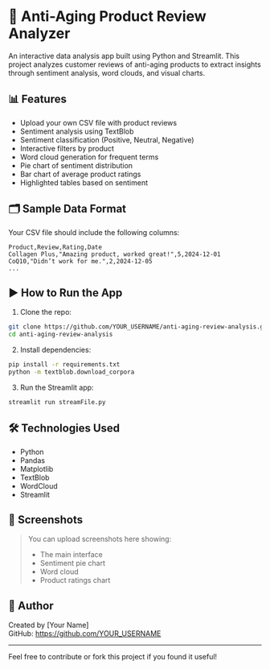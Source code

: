 
# 🧪 Anti-Aging Product Review Analyzer

An interactive data analysis app built using Python and Streamlit. This project analyzes customer reviews of anti-aging products to extract insights through sentiment analysis, word clouds, and visual charts.

## 📊 Features

- Upload your own CSV file with product reviews
- Sentiment analysis using TextBlob
- Sentiment classification (Positive, Neutral, Negative)
- Interactive filters by product
- Word cloud generation for frequent terms
- Pie chart of sentiment distribution
- Bar chart of average product ratings
- Highlighted tables based on sentiment

## 🗂️ Sample Data Format

Your CSV file should include the following columns:

```csv
Product,Review,Rating,Date
Collagen Plus,"Amazing product, worked great!",5,2024-12-01
CoQ10,"Didn’t work for me.",2,2024-12-05
...
```

## ▶️ How to Run the App

1. Clone the repo:

```bash
git clone https://github.com/YOUR_USERNAME/anti-aging-review-analysis.git
cd anti-aging-review-analysis
```

2. Install dependencies:

```bash
pip install -r requirements.txt
python -m textblob.download_corpora
```

3. Run the Streamlit app:

```bash
streamlit run streamFile.py
```

## 🛠️ Technologies Used

- Python
- Pandas
- Matplotlib
- TextBlob
- WordCloud
- Streamlit

## 📸 Screenshots

> You can upload screenshots here showing:
> - The main interface
> - Sentiment pie chart
> - Word cloud
> - Product ratings chart

## 🔗 Author

Created by [Your Name]  
GitHub: https://github.com/YOUR_USERNAME

---

Feel free to contribute or fork this project if you found it useful!
